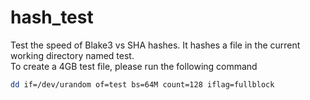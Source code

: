 # hash_test
Test the speed of Blake3 vs SHA hashes. It hashes a file in the current working directory named test. <BR>
To create a 4GB test file, please run the following command <BR>
```sh
dd if=/dev/urandom of=test bs=64M count=128 iflag=fullblock
```
